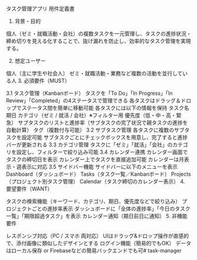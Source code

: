 タスク管理アプリ 用件定義書

1. 背景・目的

個人（ゼミ・就職活動・会社）の複数タスクを一元管理し、タスクの進捗状況・締め切りを見える化することで、抜け漏れを防止し、効率的なタスク管理を実現する。

2. 想定ユーザー

個人（主に学生や社会人）
ゼミ・就職活動・業務など複数の活動を並行している人
3. 必須要件（MUST）

3.1 タスク管理（Kanbanボード）
タスクを「To Do」「In Progress」「In Review」「Completed」の4ステータスで管理できる
各タスクはドラッグ＆ドロップでステータス間を簡単に移動可能
各タスクには以下の情報を保持
タスク名
期日
カテゴリ（ゼミ / 就活 / 会社）※フィルター用
優先度（低・中・高・緊急）
サブタスクのリストと進捗率（サブタスクの完了状況で親タスクの進捗を自動計算）
タグ（複数付与可能）
3.2 サブタスク管理
各タスクに複数のサブタスクを設定可能
サブタスクごとにチェックボックスを用意し、完了すると進捗バーが更新される
3.3 カテゴリ管理
タスクに「ゼミ」「就活」「会社」のカテゴリを設定し、フィルターで絞り込み可能
3.4 カレンダー連携
カレンダー画面でタスクの締切日を表示
カレンダー上でタスクを直接追加可能
カレンダーは月表示・週表示に対応
3.5 サイドバー機能
サイドバーに以下のメニューを表示
Dashboard（ダッシュボード）
Tasks（タスク一覧／Kanbanボード）
Projects（プロジェクト別タスク管理）
Calendar（タスク締切のカレンダー表示）
4. 要望要件（WANT）

タスクの検索機能（キーワード、カテゴリ、期日、優先度などで絞り込み）
プロジェクトごとの進捗率表示
ダッシュボードに「全体の進捗率」「今日のタスク一覧」「期限超過タスク」を表示
カレンダー通知（期日前日に通知）
5. 非機能要件

レスポンシブ対応（PC / スマホ 両対応）
UIはドラッグ&ドロップ操作が直感的で、添付画像に類似したデザインとする
ログイン機能（簡易的でもOK）
データはローカル保存 or Firebaseなどの簡易バックエンドでも可# task-manager
